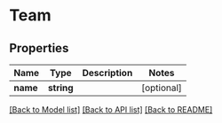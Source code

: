 # Team

## Properties

 Name     | Type       | Description | Notes      
----------|------------|-------------|------------
 **name** | **string** |             | [optional] 

[[Back to Model list]](../../README.md#documentation-for-models) [[Back to API list]](../../README.md#documentation-for-api-endpoints) [[Back to README]](../../README.md)


